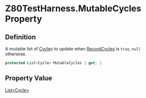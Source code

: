 # Z80TestHarness.MutableCycles Property
## Definition

A mutable list of [Cycle](MrKWatkins.EmulatorTestSuites.Z80.Cycle.md)s to update when [RecordCycles](MrKWatkins.EmulatorTestSuites.Z80.Z80TestHarness.RecordCycles.md) is `true`, `null` otherwise.

```c#
protected List<Cycle> MutableCycles { get; }
```

## Property Value

[List&lt;Cycle&gt;](https://learn.microsoft.com/en-gb/dotnet/api/System.Collections.Generic.List-1)
